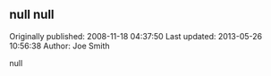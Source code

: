 ## null null 
Originally published: 2008-11-18 04:37:50 
Last updated: 2013-05-26 10:56:38 
Author: Joe Smith 
 
null